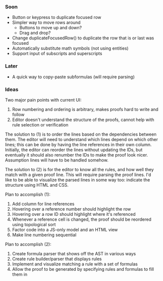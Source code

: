 ### Soon

- Button or keypress to duplicate focused row
- Simpler way to move rows around
    - Buttons to move up and down?
    - Drag and drop?
- Change duplicateFocusedRow() to duplicate the row that is or last
  was focused
- Automatically substitute math symbols (not using entities)
- Support input of subscripts and superscripts

### Later

- A quick way to copy-paste subformulas (will require parsing)


### Ideas

Two major pain points with current UI:
1. Row numbering and ordering is arbitrary, makes proofs hard to write
and follow
1. Editor doesn't understand the structure of the proofs, cannot help
with rule selection or verification

The solution to (1) is to order the lines based on the dependencies
between them. The editor will need to understand which lines depend on
which other lines; this can be done by having the line references in
their own column. Initially, the editor can reorder the lines without
updating the IDs, but eventually it should also renumber the IDs to
make the proof look nicer. Assumption lines will have to be handled
somehow.

The solution to (2) is for the editor to know all the rules, and how
well they match with a given proof line. This will require parsing the
proof lines. I'd like to be able to visualize the parsed lines in some
way too: indicate the structure using HTML and CSS.

Plan to accomplish (1):
1. Add column for line references
1. Hovering over a reference number should highlight the row
1. Hovering over a row ID should highlight where it's referenced
1. Whenever a reference cell is changed, the proof should be reordered
using topological sort
1. Factor code into a JS-only model and an HTML view
1. Make line numbering sequential

Plan to accomplish (2):
1. Create formula parser that shows off the AST in various ways
1. Create rule builder/parser that displays rules
1. Implement and visualize matching a rule with a set of formulas
1. Allow the proof to be generated by specifying rules and formulas to
fill them in
